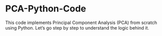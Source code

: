 # PCA-Python-Code
This code implements Principal Component Analysis (PCA) from scratch using Python. Let’s go step by step to understand the logic behind it.
